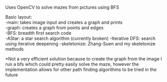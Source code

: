 Uses OpenCV to solve mazes from pictures using BFS

Basic layout:\
-main: takes image input and creates a graph and prints\
-graph: creates a graph from points and edges\
-BFS: breadth first search code\
-AStar: a star search algorithm (currently broken)
-Iterative DFS: search using iterative deepening
-skeletonize: Zhang-Suen and my skeletonize methods

\*Not a very efficient solution because to create the graph from the image I run a bfs which could pretty easily solve the maze, however the implementation allows for other path finding algorithms to be tried in the future
